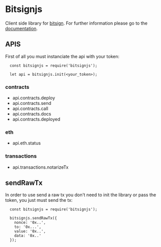 # Bitsignjs

  Client side library for [bitsign](http://www.bitsign.io). For further information please go to the [documentation](https://bitsign.docs.apiary.io).

## APIS
First of all you must instanciate the api with your token:
```
  const bitsignjs = require('bitsignjs');
  
  let api = bitsignjs.init(<your_token>);
```

### contracts
* api.contracts.deploy
* api.contracts.send
* api.contracts.call
* api.contracts.docs
* api.contracts.deployed

### eth
* api.eth.status

### transactions
* api.transactions.notarizeTx

## sendRawTx
In order to use send a raw tx you don't need to init the library or pass the token, you just must send the tx:
```
  const bitsignjs = require('bitsignjs');
  
  bitsignjs.sendRawTx({
    nonce: '0x..',
    to: '0x...',
    value: '0x..',
    data: '0x..'
  });
```
